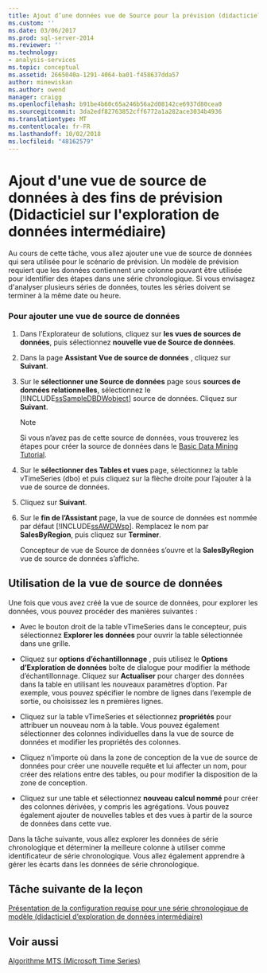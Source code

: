 ```yaml
---
title: Ajout d’une données vue de Source pour la prévision (didacticiel d’exploration de données intermédiaire) | Microsoft Docs
ms.custom: ''
ms.date: 03/06/2017
ms.prod: sql-server-2014
ms.reviewer: ''
ms.technology:
- analysis-services
ms.topic: conceptual
ms.assetid: 2665040a-1291-4064-ba01-f458637dda57
author: minewiskan
ms.author: owend
manager: craigg
ms.openlocfilehash: b91be4b60c65a246b56a2d08142ce6937d80cea0
ms.sourcegitcommit: 3da2edf82763852cff6772a1a282ace3034b4936
ms.translationtype: MT
ms.contentlocale: fr-FR
ms.lasthandoff: 10/02/2018
ms.locfileid: "48162579"
---
```

# <a name="adding-a-data-source-view-for-forecasting-intermediate-data-mining-tutorial"></a>Ajout d'une vue de source de données à des fins de prévision (Didacticiel sur l'exploration de données intermédiaire)
  Au cours de cette tâche, vous allez ajouter une vue de source de données qui sera utilisée pour le scénario de prévision. Un modèle de prévision requiert que les données contiennent une colonne pouvant être utilisée pour identifier des étapes dans une série chronologique. Si vous envisagez d'analyser plusieurs séries de données, toutes les séries doivent se terminer à la même date ou heure.  
  
### <a name="to-add-a-data-source-view"></a>Pour ajouter une vue de source de données  
  
1.  Dans l’Explorateur de solutions, cliquez sur **les vues de sources de données**, puis sélectionnez **nouvelle vue de Source de données**.  
  
2.  Dans la page **Assistant Vue de source de données** , cliquez sur **Suivant**.  
  
3.  Sur le **sélectionner une Source de données** page sous **sources de données relationnelles**, sélectionnez le [!INCLUDE[ssSampleDBDWobject](../includes/sssampledbdwobject-md.md)] source de données. Cliquez sur **Suivant**.  
  
    > [!NOTE]  
    >  Si vous n’avez pas de cette source de données, vous trouverez les étapes pour créer la source de données dans le [Basic Data Mining Tutorial](../../2014/tutorials/basic-data-mining-tutorial.md).  
  
4.  Sur le **sélectionner des Tables et vues** page, sélectionnez la table vTimeSeries (dbo) et puis cliquez sur la flèche droite pour l’ajouter à la vue de source de données.  
  
5.  Cliquez sur **Suivant**.  
  
6.  Sur le **fin de l’Assistant** page, la vue de source de données est nommée par défaut [!INCLUDE[ssAWDWsp](../includes/ssawdwsp-md.md)]. Remplacez le nom par **SalesByRegion**, puis cliquez sur **Terminer**.  
  
     Concepteur de vue de Source de données s’ouvre et la **SalesByRegion** vue de source de données s’affiche.  
  
## <a name="working-with-the-data-source-view"></a>Utilisation de la vue de source de données  
 Une fois que vous avez créé la vue de source de données, pour explorer les données, vous pouvez procéder des manières suivantes :  
  
-   Avec le bouton droit de la table vTimeSeries dans le concepteur, puis sélectionnez **Explorer les données** pour ouvrir la table sélectionnée dans une grille.  
  
-   Cliquez sur **options d’échantillonnage** , puis utilisez le **Options d’Exploration de données** boîte de dialogue pour modifier la méthode d’échantillonnage. Cliquez sur **Actualiser** pour charger des données dans la table en utilisant les nouveaux paramètres d’option. Par exemple, vous pouvez spécifier le nombre de lignes dans l’exemple de sortie, ou choisissez les n premières lignes.  
  
-   Cliquez sur la table vTimeSeries et sélectionnez **propriétés** pour attribuer un nouveau nom à la table. Vous pouvez également sélectionner des colonnes individuelles dans la vue de source de données et modifier les propriétés des colonnes.  
  
-   Cliquez n'importe où dans la zone de conception de la vue de source de données pour créer une nouvelle requête et lui affecter un nom, pour créer des relations entre des tables, ou pour modifier la disposition de la zone de conception.  
  
-   Cliquez sur une table et sélectionnez **nouveau calcul nommé** pour créer des colonnes dérivées, y compris les agrégations. Vous pouvez également ajouter de nouvelles tables et des vues à partir de la source de données dans cette vue.  
  
 Dans la tâche suivante, vous allez explorer les données de série chronologique et déterminer la meilleure colonne à utiliser comme identificateur de série chronologique. Vous allez également apprendre à gérer les écarts dans les données de série chronologique.  
  
## <a name="next-task-in-lesson"></a>Tâche suivante de la leçon  
 [Présentation de la configuration requise pour une série chronologique de modèle &#40;didacticiel d’exploration de données intermédiaire&#41;](../../2014/tutorials/time-series-model-requirements-intermediate-data-mining-tutorial.md)  
  
## <a name="see-also"></a>Voir aussi  
 [Algorithme MTS (Microsoft Time Series)](../../2014/analysis-services/data-mining/microsoft-time-series-algorithm.md)  
  
  
